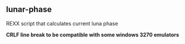 ## lunar-phase

REXX script that calculates current luna phase

__CRLF line break to be compatible with some windows 3270 emulators__